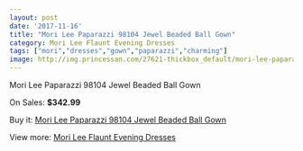 ```yaml
---
layout: post
date: '2017-11-16'
title: "Mori Lee Paparazzi 98104 Jewel Beaded Ball Gown"
category: Mori Lee Flaunt Evening Dresses
tags: ["mori","dresses","gown","paparazzi","charming"]
image: http://img.princessan.com/27621-thickbox_default/mori-lee-paparazzi-98104-jewel-beaded-ball-gown.jpg
---
```

Mori Lee Paparazzi 98104 Jewel Beaded Ball Gown

On Sales: **$342.99**
<a href="https://www.princessan.com/en/12588-mori-lee-paparazzi-98104-jewel-beaded-ball-gown.html"><amp-img layout="responsive" width="600" height="600" src="//img.princessan.com/27621-thickbox_default/mori-lee-paparazzi-98104-jewel-beaded-ball-gown.jpg" alt="Mori Lee Paparazzi 98104 Jewel Beaded Ball Gown 0" /></a>
<a href="https://www.princessan.com/en/12588-mori-lee-paparazzi-98104-jewel-beaded-ball-gown.html"><amp-img layout="responsive" width="600" height="600" src="//img.princessan.com/27624-thickbox_default/mori-lee-paparazzi-98104-jewel-beaded-ball-gown.jpg" alt="Mori Lee Paparazzi 98104 Jewel Beaded Ball Gown 1" /></a>
<a href="https://www.princessan.com/en/12588-mori-lee-paparazzi-98104-jewel-beaded-ball-gown.html"><amp-img layout="responsive" width="600" height="600" src="//img.princessan.com/27623-thickbox_default/mori-lee-paparazzi-98104-jewel-beaded-ball-gown.jpg" alt="Mori Lee Paparazzi 98104 Jewel Beaded Ball Gown 2" /></a>
<a href="https://www.princessan.com/en/12588-mori-lee-paparazzi-98104-jewel-beaded-ball-gown.html"><amp-img layout="responsive" width="600" height="600" src="//img.princessan.com/27622-thickbox_default/mori-lee-paparazzi-98104-jewel-beaded-ball-gown.jpg" alt="Mori Lee Paparazzi 98104 Jewel Beaded Ball Gown 3" /></a>

Buy it: [Mori Lee Paparazzi 98104 Jewel Beaded Ball Gown](https://www.princessan.com/en/12588-mori-lee-paparazzi-98104-jewel-beaded-ball-gown.html "Mori Lee Paparazzi 98104 Jewel Beaded Ball Gown")

View more: [Mori Lee Flaunt Evening Dresses](https://www.princessan.com/en/90- "Mori Lee Flaunt Evening Dresses")
